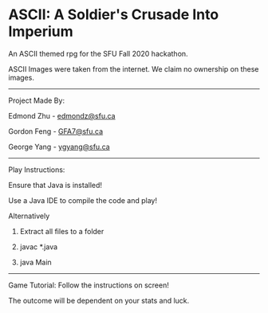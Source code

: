 # ASCII: A Soldier's Crusade Into Imperium
An ASCII themed rpg for the SFU Fall 2020 hackathon.

ASCII Images were taken from the internet. We claim no ownership on these images.

------------------------------------------

Project Made By:

Edmond Zhu - edmondz@sfu.ca

Gordon Feng - GFA7@sfu.ca

George Yang - ygyang@sfu.ca

------------------------------------------
Play Instructions:

Ensure that Java is installed!

Use a Java IDE to compile the code and play!

Alternatively
  1. Extract all files to a folder
  
  2. javac *.java
  
  3. java Main
------------------------------------------------
Game Tutorial:
  Follow the instructions on screen!
  
  The outcome will be dependent on your stats and luck.
  
